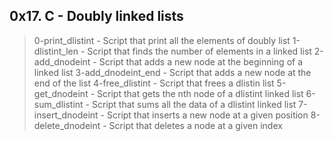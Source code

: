 ## 0x17. C - Doubly linked lists
> 0-print_dlistint - Script that print all the elements of doubly list
> 1-dlistint_len - Script that finds the number of elements in a linked list
> 2-add_dnodeint - Script that adds a new node at the beginning of a linked list
> 3-add_dnodeint_end - Script that adds a new node at the end of the list
> 4-free_dlistint - Script that frees a dlistin list
> 5-get_dnodeint - Script that gets the nth node of a dlistint linked list
> 6-sum_dlistint - Script that sums all the data of a dlistint linked list
> 7-insert_dnodeint - Script that inserts a new node at a given position
> 8-delete_dnodeint - Script that deletes a node at a given index 
